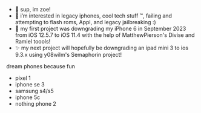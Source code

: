- 👋 sup, im zoe!
- 👀 i’m interested in legacy iphones, cool tech stuff ™, failing and attempting to flash roms, Appl, and legacy jailbreaking :)
- 🌱 my first project was downgrading my iPhone 6 in September 2023 from iOS 12.5.7 to iOS 11.4 with the help of MatthewPierson's Divise and Ramiel toools!
- ✨ my next project will hopefully be downgrading an ipad mini 3 to ios 9.3.x using y08wilm's Semaphorin project!


dream phones because fun
- pixel 1
- iphone se 3
- samsung s4/s5
- iphone 5c
- nothing phone 2


  

<!---
zoehcomedy/zoehcomedy is a ✨ special ✨ repository because its `README.md` (this file) appears on your GitHub profile.
You can click the Preview link to take a look at your changes.
--->
